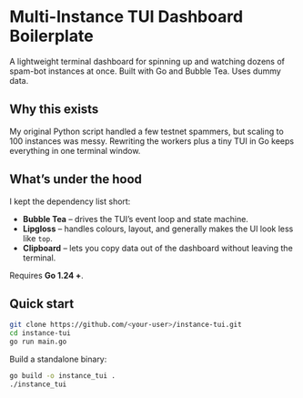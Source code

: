 # Multi-Instance TUI Dashboard Boilerplate

A lightweight terminal dashboard for spinning up and watching dozens of spam-bot instances at once. Built with Go and Bubble Tea. Uses dummy data.

## Why this exists
My original Python script handled a few testnet spammers, but scaling to 100 instances was messy. Rewriting the workers plus a tiny TUI in Go keeps everything in one terminal window.

## What’s under the hood
I kept the dependency list short:

* **Bubble Tea** – drives the TUI’s event loop and state machine.  
* **Lipgloss** – handles colours, layout, and generally makes the UI look less like `top`.  
* **Clipboard** – lets you copy data out of the dashboard without leaving the terminal.

Requires **Go 1.24 +**.

## Quick start
~~~bash
git clone https://github.com/<your-user>/instance-tui.git
cd instance-tui
go run main.go
~~~

Build a standalone binary:
~~~bash
go build -o instance_tui .
./instance_tui
~~~
